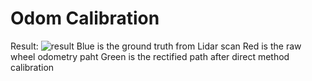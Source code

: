 # Odom Calibration

Result:
![result](https://github.com/congffu/Odom_Calibration/result.png)
Blue is the ground truth from Lidar scan
Red is the raw wheel odometry paht
Green is the rectified path after direct method calibration
